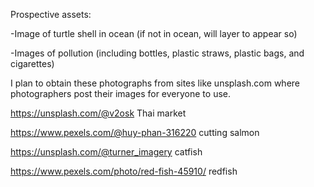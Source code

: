 Prospective assets: 


-Image of turtle shell in ocean (if not in ocean, will layer to appear so)

-Images of pollution (including bottles, plastic straws, plastic bags, and cigarettes)

I plan to obtain these photographs from sites like unsplash.com where photographers post their images for everyone to use.


https://unsplash.com/@v2osk Thai market

https://www.pexels.com/@huy-phan-316220 cutting salmon

https://unsplash.com/@turner_imagery catfish

https://www.pexels.com/photo/red-fish-45910/ redfish
